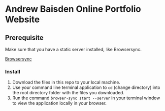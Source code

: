 # Andrew Baisden Online Portfolio Website

## Prerequisite

Make sure that you have a static server installed, like Browsersync.

[Browsersync](https://browsersync.io/ "Browsersync")

### Install

1. Download the files in this repo to your local machine.
2. Use your command line terminal application to `cd` (change directory) into the root directory folder with the files you downloaded.
3. Run the command `browser-sync start --server` in your terminal window to view the application locally in your browser.
